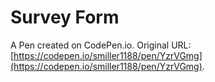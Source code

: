 # Survey Form

A Pen created on CodePen.io. Original URL: [https://codepen.io/smiller1188/pen/YzrVGmg](https://codepen.io/smiller1188/pen/YzrVGmg).


